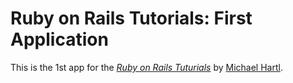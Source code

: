 # Ruby on Rails Tutorials: First Application

This is the 1st app for the [*Ruby on Rails Tuturials*](http://railstutorials.org) by [Michael Hartl](http://michaelhartl.com).

